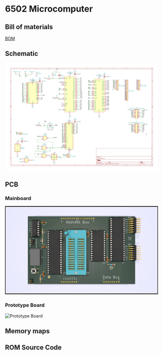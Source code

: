 # 6502 Microcomputer

## Bill of materials

[BOM](6502.csv)

## Schematic

![Schematic](6502-schematic.png)

## PCB

### Mainboard

![Main board](6502-render.png)

### Prototype Board

![Prototype Board](6502-bb-render.png)

## Memory maps

## ROM Source Code
